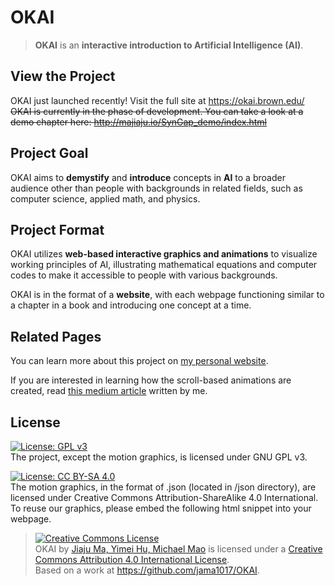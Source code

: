# OKAI

> **OKAI** is an **interactive introduction to Artificial Intelligence (AI)**.

## View the Project
OKAI just launched recently! Visit the full site at https://okai.brown.edu/<br>
~~OKAI is currently in the phase of development. You can take a look at a demo chapter here:
http://majiaju.io/SynGap_demo/index.html~~


## Project Goal
OKAI aims to **demystify** and **introduce** concepts in **AI** to a broader audience other than people with backgrounds in related fields, such as computer science, applied math, and physics.

## Project Format
OKAI utilizes **web-based interactive graphics and animations** to visualize working principles of AI, illustrating mathematical equations and computer codes to make it accessible to people with various backgrounds.

OKAI is in the format of a **website**, with each webpage functioning similar to a chapter in a book and introducing one concept at a time.

## Related Pages
You can learn more about this project on [my personal website](http://majiaju.io/syngap.html).

If you are interested in learning how the scroll-based animations are created, read [this medium article](https://medium.com/@jiajuma/the-ultimate-workflow-of-creating-scroll-based-animations-7366b670630?source=friends_link&sk=03595c3a06eb78944c287d3d0dbafe16) written by me.

## License
[![License: GPL v3](https://img.shields.io/badge/License-GPLv3-blue.svg)](https://www.gnu.org/licenses/gpl-3.0) <br>
The project, except the motion graphics, is licensed under GNU GPL v3.

[![License: CC BY-SA 4.0](https://img.shields.io/badge/License-CC%20BY--SA%204.0-lightgrey.svg)](https://creativecommons.org/licenses/by-sa/4.0/) <br>
The motion graphics, in the format of .json (located in /json directory), are licensed under Creative Commons Attribution-ShareAlike 4.0 International. To reuse our graphics, please embed the following html snippet into your webpage.

> <a rel="license" href="http://creativecommons.org/licenses/by/4.0/"><img alt="Creative Commons License" style="border-width:0" src="https://i.creativecommons.org/l/by/4.0/88x31.png" /></a><br /><span xmlns:dct="http://purl.org/dc/terms/" href="http://purl.org/dc/dcmitype/InteractiveResource" property="dct:title" rel="dct:type">OKAI</span> by <a xmlns:cc="http://creativecommons.org/ns#" href="https://okai.brown.edu/" property="cc:attributionName" rel="cc:attributionURL">Jiaju Ma, Yimei Hu, Michael Mao</a> is licensed under a <a rel="license" href="http://creativecommons.org/licenses/by/4.0/">Creative Commons Attribution 4.0 International License</a>.<br />Based on a work at <a xmlns:dct="http://purl.org/dc/terms/" href="https://github.com/jama1017/OKAI" rel="dct:source">https://github.com/jama1017/OKAI</a>.
